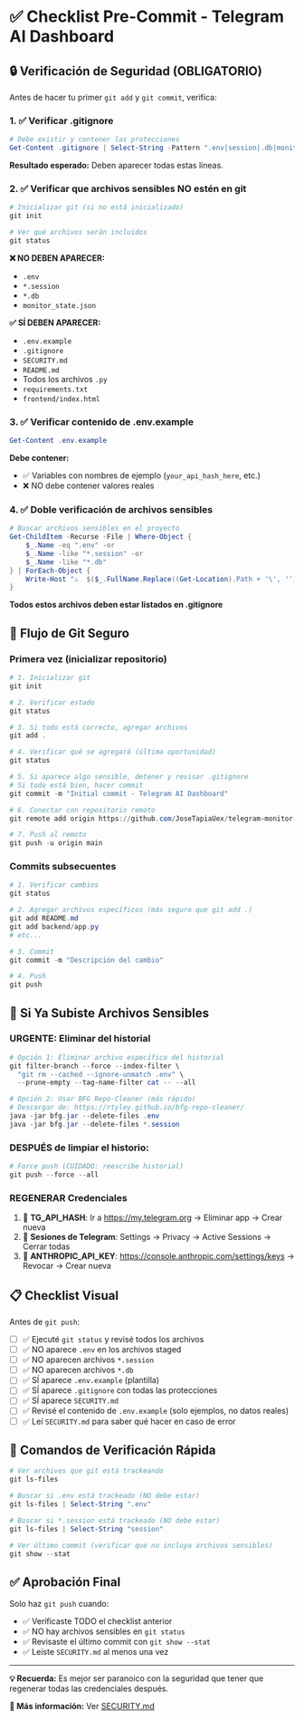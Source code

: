 # ✅ Checklist Pre-Commit - Telegram AI Dashboard

## 🔒 Verificación de Seguridad (OBLIGATORIO)

Antes de hacer tu primer `git add` y `git commit`, verifica:

### 1. ✅ Verificar .gitignore
```powershell
# Debe existir y contener las protecciones
Get-Content .gitignore | Select-String -Pattern ".env|session|.db|monitor_state"
```

**Resultado esperado:** Deben aparecer todas estas líneas.

### 2. ✅ Verificar que archivos sensibles NO estén en git

```powershell
# Inicializar git (si no está inicializado)
git init

# Ver qué archivos serán incluidos
git status
```

**❌ NO DEBEN APARECER:**
- `.env`
- `*.session`
- `*.db`
- `monitor_state.json`

**✅ SÍ DEBEN APARECER:**
- `.env.example`
- `.gitignore`
- `SECURITY.md`
- `README.md`
- Todos los archivos `.py`
- `requirements.txt`
- `frontend/index.html`

### 3. ✅ Verificar contenido de .env.example

```powershell
Get-Content .env.example
```

**Debe contener:**
- ✅ Variables con nombres de ejemplo (`your_api_hash_here`, etc.)
- ❌ NO debe contener valores reales

### 4. ✅ Doble verificación de archivos sensibles

```powershell
# Buscar archivos sensibles en el proyecto
Get-ChildItem -Recurse -File | Where-Object {
    $_.Name -eq ".env" -or 
    $_.Name -like "*.session" -or 
    $_.Name -like "*.db"
} | ForEach-Object { 
    Write-Host "⚠️  $($_.FullName.Replace((Get-Location).Path + '\', ''))" -ForegroundColor Red 
}
```

**Todos estos archivos deben estar listados en .gitignore**

## 📝 Flujo de Git Seguro

### Primera vez (inicializar repositorio)

```powershell
# 1. Inicializar git
git init

# 2. Verificar estado
git status

# 3. Si todo está correcto, agregar archivos
git add .

# 4. Verificar qué se agregará (última oportunidad)
git status

# 5. Si aparece algo sensible, detener y revisar .gitignore
# Si todo está bien, hacer commit
git commit -m "Initial commit - Telegram AI Dashboard"

# 6. Conectar con repositorio remoto
git remote add origin https://github.com/JoseTapiaUex/telegram-monitor-mcp.git

# 7. Push al remoto
git push -u origin main
```

### Commits subsecuentes

```powershell
# 1. Verificar cambios
git status

# 2. Agregar archivos específicos (más seguro que git add .)
git add README.md
git add backend/app.py
# etc...

# 3. Commit
git commit -m "Descripción del cambio"

# 4. Push
git push
```

## 🚨 Si Ya Subiste Archivos Sensibles

### URGENTE: Eliminar del historial

```powershell
# Opción 1: Eliminar archivo específico del historial
git filter-branch --force --index-filter \
  "git rm --cached --ignore-unmatch .env" \
  --prune-empty --tag-name-filter cat -- --all

# Opción 2: Usar BFG Repo-Cleaner (más rápido)
# Descargar de: https://rtyley.github.io/bfg-repo-cleaner/
java -jar bfg.jar --delete-files .env
java -jar bfg.jar --delete-files *.session
```

### DESPUÉS de limpiar el historio:

```powershell
# Force push (CUIDADO: reescribe historial)
git push --force --all
```

### REGENERAR Credenciales

1. 🔄 **TG_API_HASH**: Ir a https://my.telegram.org → Eliminar app → Crear nueva
2. 🔄 **Sesiones de Telegram**: Settings → Privacy → Active Sessions → Cerrar todas
3. 🔄 **ANTHROPIC_API_KEY**: https://console.anthropic.com/settings/keys → Revocar → Crear nueva

## 📋 Checklist Visual

Antes de `git push`:

- [ ] ✅ Ejecuté `git status` y revisé todos los archivos
- [ ] ✅ NO aparece `.env` en los archivos staged
- [ ] ✅ NO aparecen archivos `*.session`
- [ ] ✅ NO aparecen archivos `*.db`
- [ ] ✅ SÍ aparece `.env.example` (plantilla)
- [ ] ✅ SÍ aparece `.gitignore` con todas las protecciones
- [ ] ✅ SÍ aparece `SECURITY.md`
- [ ] ✅ Revisé el contenido de `.env.example` (solo ejemplos, no datos reales)
- [ ] ✅ Leí `SECURITY.md` para saber qué hacer en caso de error

## 🎯 Comandos de Verificación Rápida

```powershell
# Ver archivos que git está trackeando
git ls-files

# Buscar si .env está trackeado (NO debe estar)
git ls-files | Select-String ".env"

# Buscar si *.session está trackeado (NO debe estar)
git ls-files | Select-String "session"

# Ver último commit (verificar que no incluya archivos sensibles)
git show --stat
```

## ✅ Aprobación Final

Solo haz `git push` cuando:
- ✅ Verificaste TODO el checklist anterior
- ✅ NO hay archivos sensibles en `git status`
- ✅ Revisaste el último commit con `git show --stat`
- ✅ Leíste `SECURITY.md` al menos una vez

---

**💡 Recuerda:** Es mejor ser paranoico con la seguridad que tener que regenerar todas las credenciales después.

**📖 Más información:** Ver [SECURITY.md](./SECURITY.md)
